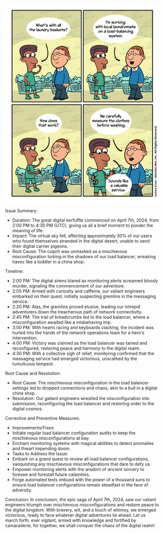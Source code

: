 ![alt text](Load_B.jpg)

Issue Summary:
- Duration: The great digital kerfuffle commenced on April 7th, 2024, from 2:00 PM to 4:30 PM (UTC), giving us all a brief moment to ponder the meaning of life.
- Impact: The virtual sky fell, affecting approximately 30% of our users who found themselves stranded in the digital desert, unable to send their digital carrier pigeons.
- Root Cause: The culprit was unmasked as a mischievous misconfiguration lurking in the shadows of our load balancer, wreaking havoc like a toddler in a china shop.

Timeline:
- 2:00 PM:  The digital sirens blared as monitoring alerts screamed bloody murder, signaling the commencement of our adventure.
- 2:05 PM:  Armed with curiosity and caffeine, our valiant engineers embarked on their quest, initially suspecting gremlins in the messaging service.
- 2:20 PM:  Alas, the gremlins proved elusive, leading our intrepid adventurers down the treacherous path of network connectivity.
- 2:45 PM:  The trail of breadcrumbs led to the load balancer, where a misconfiguration awaited like a misbehaving imp.
- 3:00 PM:  With hearts racing and keyboards clacking, the incident was hurled into the hands of the network operations team for a hero's intervention.
- 4:00 PM:  Victory was claimed as the load balancer was tamed and reconfigured, restoring peace and harmony to the digital realm.
- 4:30 PM:  With a collective sigh of relief, monitoring confirmed that the messaging service had emerged victorious, unscathed by the tumultuous tempest.

 Root Cause and Resolution: 
-  Root Cause:  The mischievous misconfiguration in the load balancer settings led to dropped connections and chaos, akin to a bull in a digital china shop.
-  Resolution:  Our gallant engineers wrestled the misconfiguration into submission, reconfiguring the load balancer and restoring order to the digital cosmos.

 Corrective and Preventive Measures: 
-  Improvements/Fixes: 
  - Initiate regular load balancer configuration audits to keep the mischievous misconfigurations at bay.
  - Enchant monitoring systems with magical abilities to detect anomalies and thwart impending doom.
-  Tasks to Address the Issue: 
  - Embark on a grand quest to review all load balancer configurations, vanquishing any mischievous misconfigurations that dare to defy us.
  - Empower monitoring alerts with the wisdom of ancient sorcery to foresee and forestall future calamities.
  - Forge automated tests imbued with the power of a thousand suns to ensure load balancer configurations remain steadfast in the face of adversity.

 Conclusion: 
In conclusion, the epic saga of April 7th, 2024, saw our valiant engineers triumph over mischievous misconfigurations and restore peace to the digital kingdom. With bravery, wit, and a touch of whimsy, we emerged victorious, ready to face whatever digital adventures lie ahead. Let us march forth, ever vigilant, armed with knowledge and fortified by camaraderie, for together, we shall conquer the chaos of the digital realm!